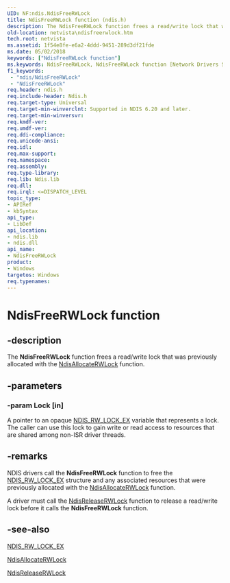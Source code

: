 ```yaml
---
UID: NF:ndis.NdisFreeRWLock
title: NdisFreeRWLock function (ndis.h)
description: The NdisFreeRWLock function frees a read/write lock that was previously allocated with the NdisAllocateRWLock function.
old-location: netvista\ndisfreerwlock.htm
tech.root: netvista
ms.assetid: 1f54e8fe-e6a2-4ddd-9451-289d3df21fde
ms.date: 05/02/2018
keywords: ["NdisFreeRWLock function"]
ms.keywords: NdisFreeRWLock, NdisFreeRWLock function [Network Drivers Starting with Windows Vista], ndis/NdisFreeRWLock, ndis_processor_group_ref_f711221a-f265-446e-86bc-7b5b4d17f7d9.xml, netvista.ndisfreerwlock
f1_keywords:
 - "ndis/NdisFreeRWLock"
 - "NdisFreeRWLock"
req.header: ndis.h
req.include-header: Ndis.h
req.target-type: Universal
req.target-min-winverclnt: Supported in NDIS 6.20 and later.
req.target-min-winversvr: 
req.kmdf-ver: 
req.umdf-ver: 
req.ddi-compliance: 
req.unicode-ansi: 
req.idl: 
req.max-support: 
req.namespace: 
req.assembly: 
req.type-library: 
req.lib: Ndis.lib
req.dll: 
req.irql: <=DISPATCH_LEVEL
topic_type:
- APIRef
- kbSyntax
api_type:
- LibDef
api_location:
- ndis.lib
- ndis.dll
api_name:
- NdisFreeRWLock
product:
- Windows
targetos: Windows
req.typenames: 
---
```


# NdisFreeRWLock function


## -description


The 
  <b>NdisFreeRWLock</b> function frees a read/write lock that was previously allocated with the 
  <a href="https://docs.microsoft.com/windows-hardware/drivers/ddi/ndis/nf-ndis-ndisallocaterwlock">NdisAllocateRWLock</a> function.


## -parameters




### -param Lock [in]

A pointer to an opaque 
     <a href="https://docs.microsoft.com/previous-versions/windows/hardware/drivers/ff567279(v=vs.85)">NDIS_RW_LOCK_EX</a> variable that represents a
     lock. The caller can use this lock to gain write or read access to resources that are shared among
     non-ISR driver threads.


## -remarks



NDIS drivers call the 
    <b>NdisFreeRWLock</b> function to free the 
    <a href="https://docs.microsoft.com/previous-versions/windows/hardware/drivers/ff567279(v=vs.85)">NDIS_RW_LOCK_EX</a> structure and any associated
    resources that were previously allocated with the 
    <a href="https://docs.microsoft.com/windows-hardware/drivers/ddi/ndis/nf-ndis-ndisallocaterwlock">NdisAllocateRWLock</a> function.

A driver must call the 
    <a href="https://docs.microsoft.com/windows-hardware/drivers/ddi/ndis/nf-ndis-ndisreleaserwlock">NdisReleaseRWLock</a> function to release a
    read/write lock before it calls the 
    <b>NdisFreeRWLock</b> function.




## -see-also




<a href="https://docs.microsoft.com/previous-versions/windows/hardware/drivers/ff567279(v=vs.85)">NDIS_RW_LOCK_EX</a>



<a href="https://docs.microsoft.com/windows-hardware/drivers/ddi/ndis/nf-ndis-ndisallocaterwlock">NdisAllocateRWLock</a>



<a href="https://docs.microsoft.com/windows-hardware/drivers/ddi/ndis/nf-ndis-ndisreleaserwlock">NdisReleaseRWLock</a>
 

 


